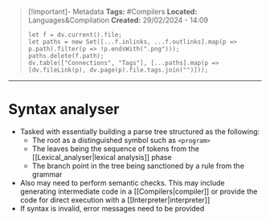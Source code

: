 > [!important]- Metadata
> **Tags:** #Compilers 
> **Located:** Languages&Compilation
> **Created:** 29/02/2024 - 14:09
> ```dataviewjs
> let f = dv.current().file;
> let paths = new Set([...f.inlinks, ...f.outlinks].map(p => p.path).filter(p => !p.endsWith(".png")));
> paths.delete(f.path);
> dv.table(["Connections", "Tags"], [...paths].map(p => [dv.fileLink(p), dv.page(p).file.tags.join("")]));
> ```

___
# Syntax analyser
 - Tasked with essentially building a parse tree structured as the following:
    - The root as a distinguished symbol such as `<program>`
    - The leaves being the sequence of tokens from the [[Lexical_analyser|lexical analysis]] phase
    - The branch point in the tree being sanctioned by a rule from the grammar
- Also may need to perform semantic checks. This may include generating intermediate code in a [[Compilers|compiler]] or provide the code for direct execution with a [[Interpreter|interpreter]]
- If syntax is invalid, error messages need to be provided



## 